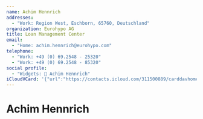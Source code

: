 ```yaml
---
name: Achim Hennrich
addresses:
  - "Work: Region West, Eschborn, 65760, Deutschland"
organization: Eurohypo AG
title: Loan Management Center
email:
  - "Home: achim.hennrich@eurohypo.com"
telephone:
  - "Work: +49 (0) 69.2548 - 25320"
  - "Work: +49 (0) 69.2548 - 85320"
social profile:
  - "Widgets: 🔄 Achim Hennrich"
iCloudVCard: '{"url":"https://contacts.icloud.com/311500889/carddavhome/card/YmVlZmZhNDAtMTA0Ni00YjI3LTk4MjgtZjYwZmVmOTk4ZGYy.vcf","etag":"\"kmfhehz9\"","data":"BEGIN:VCARD\r\nVERSION:3.0\r\nFN:\r\nN:Hennrich;Achim;;;\r\nUID:beeffa40-1046-4b27-9828-f60fef998df2\r\nADR;TYPE=WORK:;;Region West;Eschborn;;65760;Deutschland;\r\nPRODID:ez-vcard 0.9.13-fc\r\nREV:2025-04-03T22:09:40Z\r\nORG:Eurohypo AG;\r\nTITLE:Loan Management Center\r\nEMAIL;TYPE=HOME:achim.hennrich@eurohypo.com\r\nTEL;TYPE=WORK:+49 (0) 69.2548 - 25320\r\nTEL;TYPE=WORK:+49 (0) 69.2548 - 85320\r\nX-SOCIALPROFILE;CHARSET=UTF-8;TYPE=widgets:🔄 Achim Hennrich\r\nEND:VCARD"}'
---
```

# Achim Hennrich